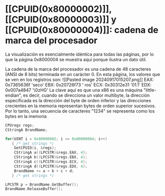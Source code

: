 # [[CPUID(0x80000002)]], [[CPUID(0x80000003)]] y [[CPUID(0x80000004)]]: cadena de marca del procesador

La visualización es esencialmente idéntica para todas las páginas, por lo que la página 0x8000004 se muestra aquí porque ilustra un dato útil.

La cadena de la marca del procesador es una cadena de 48 caracteres (ANSI de 8 bits) terminada en un carácter 0. En esta página, los valores que se ven en los registros son:
![[Pasted image 20240917015207.png]]
EAX: 0x7365636f 'seco'
EBX: 0x20726f73 ' ros'
ECX: 0x30312e31 '01.1'
EDX: 0x007a4847 '\0zHG'
La clave aquí es que una x86 es una máquina "little-endian", es decir, cuando se direcciona un valor multibyte, la dirección especificada es la dirección del byte de orden inferior y las direcciones crecientes en la memoria representan bytes de orden superior sucesivos. Por lo tanto, una secuencia de caracteres "1234" se representa como los bytes en la memoria

```c
CPUregs regs;
CStringA BrandName;

for(UINT i = 0x80000002; i <= 0x80000004; i++)
   { /* get strings */
    GetCPUID(i, &regs);
    CStringA a((LPCSTR)&regs.EAX, 4);
    CStringA b((LPCSTR)&regs.EBX, 4);
    CStringA c((LPCSTR)&regs.ECX, 4);
    CStringA d((LPCSTR)&regs.EDX, 4);
    BrandName += a + b + c + d;
   } /* get strings */

LPCSTR p = BrandName.GetBuffer();
BrandName.ReleaseBuffer();
```